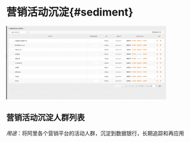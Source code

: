 # 营销活动沉淀{#sediment}

<img src="images/databank-sediment.png" width="85%" />


## 营销活动沉淀人群列表

*用途*：将阿里各个营销平台的活动人群，沉淀到数据银行，长期追踪和再应用

